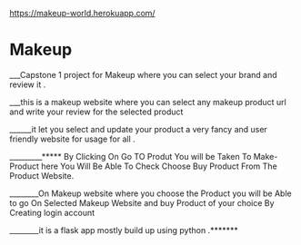 https://makeup-world.herokuapp.com/

# Makeup


___Capstone 1 project for Makeup where you can select your brand and review it .

___this is a makeup website where you can select any makeup product url and  write your review for the selected product 

______it let you select and update your product a very fancy and user friendly website for usage for all .


_________***** By Clicking On Go TO Produt You will be Taken To Make-Product here You Will Be Able To Check Choose Buy Product From The Product Website.


________On Makeup website where you choose the Product you will be Able to go On Selected Makeup Website and buy Product of your choice By Creating login account 

________it is a flask app mostly build up using python .*******


